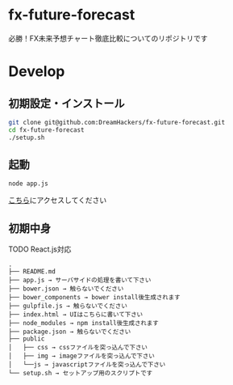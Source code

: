 # fx-future-forecast
必勝！FX未来予想チャート徹底比較についてのリポジトリです

# Develop

## 初期設定・インストール
```.sh
git clone git@github.com:DreamHackers/fx-future-forecast.git
cd fx-future-forecast
./setup.sh
```

## 起動
```.sh
node app.js
```
[こちら](http://localhost:9000/)にアクセスしてください

## 初期中身
TODO React.js対応
```
.
├── README.md
├── app.js → サーバサイドの処理を書いて下さい
├── bower.json → 触らないでください
├── bower_components → bower install後生成されます
├── gulpfile.js → 触らないでください
├── index.html → UIはこちらに書いて下さい
├── node_modules → npm install後生成されます
├── package.json → 触らないでください
├── public
│   ├── css → cssファイルを突っ込んで下さい
│   ├── img → imageファイルを突っ込んで下さい
│   └──js → javascriptファイルを突っ込んで下さい
└── setup.sh → セットアップ用のスクリプトです

```
